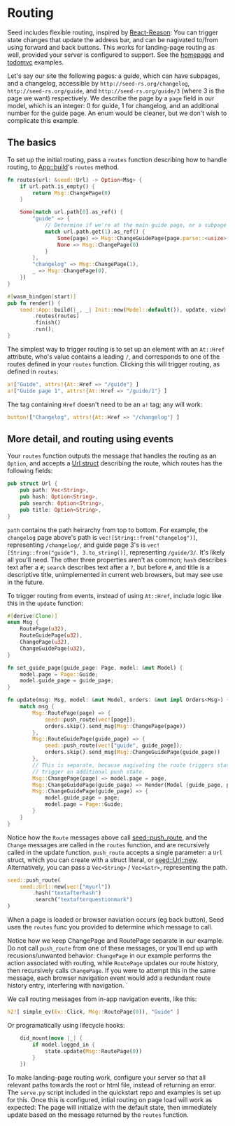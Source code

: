 # Routing
Seed includes flexible routing, inspired by 
[React-Reason](https://github.com/reasonml/reason-react/blob/master/docs/router.md): 
You can trigger state changes that update the address bar,
 and can be nagivated to/from using forward and back buttons. This works for landing-page
routing as well, provided your server is configured to support. See the
 [homepage](https://github.com/David-OConnor/seed/tree/master/examples/homepage) and
[todomvc](https://github.com/David-OConnor/seed/tree/master/examples/todomvc) examples.
  
Let's say our site the following pages:
a guide, which can have subpages, and a changelog, accessible by `http://seed-rs.org/changelog`,
`http://seed-rs.org/guide`, and `http://seed-rs.org/guide/3` (where 3 is the page we want) respectively. 
We describe the page by a `page`
field in our model, which is an integer: 0 for guide, 1 for changelog, and an additional
number for the guide page. An enum would be cleaner, but we don't wish to complicate this example.

## The basics

To set up the initial routing, pass a `routes` function describing how to handle
routing, to [App::build](https://docs.rs/seed/0.2.5/seed/struct.App.html#method.build)'s 
`routes` method.
```rust
fn routes(url: &seed::Url) -> Option<Msg> {
    if url.path.is_empty() {
        return Msg::ChangePage(0)
    }

    Some(match url.path[0].as_ref() {
        "guide" => {
            // Determine if we're at the main guide page, or a subpage
            match url.path.get(1).as_ref() {
                Some(page) => Msg::ChangeGuidePage(page.parse::<usize>().unwrap()),
                None => Msg::ChangePage(0)
            }
        },
        "changelog" => Msg::ChangePage(1),
        _ => Msg::ChangePage(0),
    })
}

#[wasm_bindgen(start)]
pub fn render() {
    seed::App::build(|_, _| Init::new(Model::default()), update, view)
        .routes(routes)
        .finish()
        .run();
}
```

The simplest way to trigger routing is to set up an element with an `At::Href` attribute, who's
value contains a leading `/`, and corresponds to one of the routes defined in your `routes` function.
Clicking this will trigger routing, as defined in `routes`:

```rust
a!["Guide", attrs!{At::Href => "/guide"} ]
a!["Guide page 1", attrs!{At::Href => "/guide/1"} ]
```

The tag containing `Href` doesn't need to be an `a!` tag; any will work:

```rust
button!["Changelog", attrs!{At::Href => "/changelog"} ]
```


## More detail, and routing using events

Your `routes` function outputs the message that handles the routing as an `Option`, and accepts a 
[Url struct](https://docs.rs/seed/0.2.4/seed/routing/struct.Url.html)
describing the route, which routes has the following fields:
```rust
pub struct Url {
    pub path: Vec<String>,
    pub hash: Option<String>,
    pub search: Option<String>,
    pub title: Option<String>,
}
```
`path` contains the path heirarchy from top to bottom. For example, the `changelog` page above's path
is `vec![String::from("changelog")]`, representing `/changelog/`, and guide page 3's is 
`vec![String::from("guide"), 3.to_string()]`, representing `/guide/3/`. It's likely all you'll need.
The other three properties aren't as common; `hash` describes text after a `#`; `search` describes
text after a `?`, but before `#`, and title is a descriptive title, unimplemented in current web browsers, but may
see use in the future.

To trigger routing from events, instead of using `At::Href`, include logic like this in the `update` function:
```rust
#[derive(Clone)]
enum Msg {
    RoutePage(u32),
    RouteGuidePage(u32),
    ChangePage(u32),
    ChangeGuidePage(u32),
}

fn set_guide_page(guide_page: Page, model: &mut Model) {
    model.page = Page::Guide;
    model.guide_page = guide_page;
}

fn update(msg: Msg, model: &mut Model, orders: &mut impl Orders<Msg>) {
    match msg {
        Msg::RoutePage(page) => {
            seed::push_route(vec![page]);
            orders.skip().send_msg(Msg::ChangePage(page))
        },
        Msg::RouteGuidePage(guide_page) => {
            seed::push_route(vec!["guide", guide_page]);
            orders.skip().send_msg(Msg::ChangeGuidePage(guide_page))
        },
        // This is separate, because nagivating the route triggers state updates, which would
        // trigger an additional push state.
        Msg::ChangePage(page) => model.page = page,
        Msg::ChangeGuidePage(guide_page) => Render(Model {guide_page, page: Page::Guide, ..model}),
        Msg::ChangeGuidePage(guide_page) => {
            model.guide_page = page;
            model.page = Page::Guide;
        }
    }
}
```

Notice how the `Route` messages above call [seed::push_route](https://docs.rs/seed/0.2.5/seed/routing/fn.push_route.html), 
and the `Change` messages are called in the `routes` function, and are recursively called in the
update function. `push_route` accepts a single parameter: a `Url` struct, which you can create with a 
struct literal, or
 [seed::Url::new](https://docs.rs/seed/0.2.5/seed/routing/struct.Url.html#method.new). Alternatively,
  you can pass a `Vec<String>` / `Vec<&str>`, representing the path.

```rust
seed::push_route(
    seed::Url::new(vec!["myurl"])
        .hash("textafterhash")
        .search("textafterquestionmark")
)
```
 
When a page is loaded or browser naviation occurs (eg back button), Seed uses the `routes`
func you provided to determine which message to call. 

Notice how we keep ChangePage and RoutePage separate in our example. Do not
call `push_route` from one of these messages, or you'll end up with recusions/unwanted behavior:
 `ChangePage` in our example performs
the action associated with routing, while `RoutePage` updates our route history, then
recursively calls `ChangePage`. If you were to attempt this in the same message, each
browser navigation event would add a redundant route history entry, interfering with navigation. `

We call routing messages from in-app navigation events, like this:

```rust
h2![ simple_ev(Ev::Click, Msg::RoutePage(0)), "Guide" ]
```

Or programatically using lifecycle hooks:

```rust
    did_mount(move |_| {
        if model.logged_in {
            state.update(Msg::RoutePage(0))
        }
    })
```

To make landing-page routing work, configure your server so that all relevant paths towards the 
root or html file,
 instead of returning an error. The `serve.py` script
included in the quickstart repo and examples is set up for this. Once this is configured, intial 
routing on page load will work as expected: The page will initialize with the default state, then immediately 
update based on the message returned by the `routes` function.
